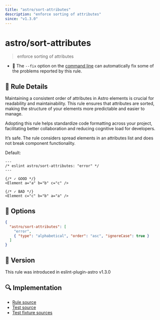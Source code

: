 ```yaml
---
title: "astro/sort-attributes"
description: "enforce sorting of attributes"
since: "v1.3.0"
---
```


# astro/sort-attributes

> enforce sorting of attributes

- 🔧 The `--fix` option on the [command line](https://eslint.org/docs/user-guide/command-line-interface#fixing-problems) can automatically fix some of the problems reported by this rule.

## 📖 Rule Details

Maintaining a consistent order of attributes in Astro elements is crucial for readability and maintainability. This rule ensures that attributes are sorted, making the structure of your elements more predictable and easier to manage.

Adopting this rule helps standardize code formatting across your project, facilitating better collaboration and reducing cognitive load for developers.

It’s safe. The rule considers spread elements in an attributes list and does not break component functionality.

Default:

<ESLintCodeBlock fix>

<!--eslint-skip-->

```astro
---
/* eslint astro/sort-attributes: "error" */
---

{/* ✓ GOOD */}
<Element a="a" b="b" c="c" />

{/* ✓ BAD */}
<Element c="c" b="b" a="a" />
```

</ESLintCodeBlock>

## 🔧 Options

```json
{
  "astro/sort-attributes": [
    "error", 
    { "type": "alphabetical", "order": "asc", "ignoreCase": true }
  ]
}
```

## 🚀 Version

This rule was introduced in eslint-plugin-astro v1.3.0

## 🔍 Implementation

- [Rule source](https://github.com/ota-meshi/eslint-plugin-astro/blob/main/src/rules/sort-attributes.ts)
- [Test source](https://github.com/ota-meshi/eslint-plugin-astro/blob/main/tests/src/rules/sort-attributes.ts)
- [Test fixture sources](https://github.com/ota-meshi/eslint-plugin-astro/tree/main/tests/fixtures/rules/sort-attributes)
